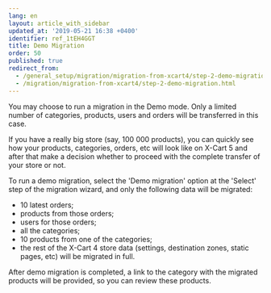 ```yaml
---
lang: en
layout: article_with_sidebar
updated_at: '2019-05-21 16:38 +0400'
identifier: ref_1tEH4GGT
title: Demo Migration
order: 50
published: true
redirect_from:
  - /general_setup/migration/migration-from-xcart4/step-2-demo-migration.html
  - /migration/migration-from-xcart4/step-2-demo-migration.html
---
```

You may choose to run a migration in the Demo mode. Only a limited number of categories, products, users and orders will be transferred in this case. 

If you have a really big store (say, 100 000 products), you can quickly see how your products, categories, orders, etc will look like on X-Cart 5 and after that make a decision whether to proceed with the complete transfer of your store or not.

To run a demo migration, select the 'Demo migration' option at the 'Select' step of the migration wizard, and only the following data will be migrated:

- 10 latest orders;
- products from those orders; 
- users for those orders;
- all the categories; 
- 10 products from one of the categories;
- the rest of the X-Cart 4 store data (settings, destination zones, static pages, etc) will be migrated in full.

After demo migration is completed, a link to the category with the migrated products will be provided, so you can review these products.
